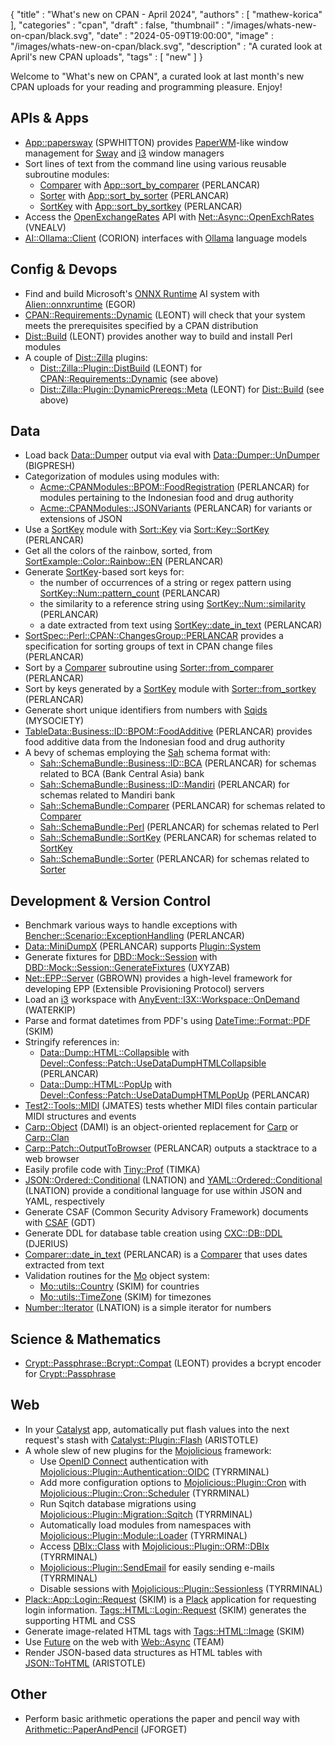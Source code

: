 {
   "title" : "What's new on CPAN - April 2024",
   "authors" : [
      "mathew-korica"
   ],
   "categories" : "cpan",
   "draft" : false,
   "thumbnail" : "/images/whats-new-on-cpan/black.svg",
   "date" : "2024-05-09T19:00:00",
   "image" : "/images/whats-new-on-cpan/black.svg",
   "description" : "A curated look at April's new CPAN uploads",
   "tags" : [
      "new"
   ]
}


Welcome to "What's new on CPAN", a curated look at last month's new CPAN uploads for your reading and programming pleasure. Enjoy!

APIs & Apps
-----------
* [App::papersway](https://metacpan.org/pod/App::papersway) (SPWHITTON) provides [PaperWM](https://github.com/paperwm/PaperWM)-like window management for [Sway](https://swaywm.org/) and [i3](https://i3wm.org/) window managers
* Sort lines of text from the command line using various reusable subroutine modules:
	* [Comparer](https://metacpan.org/pod/Comparer) with [App::sort_by_comparer](https://metacpan.org/pod/App::sort_by_comparer) (PERLANCAR)
	* [Sorter](https://metacpan.org/pod/Sorter) with [App::sort_by_sorter](https://metacpan.org/pod/App::sort_by_sorter) (PERLANCAR)
	* [SortKey](https://metacpan.org/pod/SortKey) with [App::sort_by_sortkey](https://metacpan.org/pod/App::sort_by_sortkey) (PERLANCAR)
* Access the [OpenExchangeRates](https://openexchangerates.org/) API with [Net::Async::OpenExchRates](https://metacpan.org/pod/Net::Async::OpenExchRates) (VNEALV)
* [AI::Ollama::Client](https://metacpan.org/pod/AI::Ollama::Client) (CORION) interfaces with [Ollama](https://github.com/ollama/ollama) language models


Config & Devops
---------------
* Find and build Microsoft's [ONNX Runtime](https://github.com/microsoft/onnxruntime) AI system with [Alien::onnxruntime](https://metacpan.org/pod/Alien::onnxruntime) (EGOR)
* [CPAN::Requirements::Dynamic](https://metacpan.org/pod/CPAN::Requirements::Dynamic) (LEONT) will check that your system meets the prerequisites specified by a CPAN distribution
* [Dist::Build](https://metacpan.org/pod/Dist::Build) (LEONT) provides another way to build and install Perl modules
* A couple of [Dist::Zilla](https://metacpan.org/pod/Dist::Zilla) plugins:
	* [Dist::Zilla::Plugin::DistBuild](https://metacpan.org/pod/Dist::Zilla::Plugin::DistBuild) (LEONT) for [CPAN::Requirements::Dynamic](https://metacpan.org/pod/CPAN::Requirements::Dynamic) (see above)
	* [Dist::Zilla::Plugin::DynamicPrereqs::Meta](https://metacpan.org/pod/Dist::Zilla::Plugin::DynamicPrereqs::Meta) (LEONT) for [Dist::Build](https://metacpan.org/pod/Dist::Build) (see above)


Data
----
* Load back [Data::Dumper](https://metacpan.org/pod/Data::Dumper) output via eval with [Data::Dumper::UnDumper](https://metacpan.org/pod/Data::Dumper::UnDumper) (BIGPRESH)
* Categorization of modules using modules with:
	* [Acme::CPANModules::BPOM::FoodRegistration](https://metacpan.org/pod/Acme::CPANModules::BPOM::FoodRegistration) (PERLANCAR) for modules pertaining to the Indonesian food and drug authority
	* [Acme::CPANModules::JSONVariants](https://metacpan.org/pod/Acme::CPANModules::JSONVariants) (PERLANCAR) for variants or extensions of JSON
* Use a [SortKey](https://metacpan.org/pod/SortKey) module with [Sort::Key](https://metacpan.org/pod/Sort::Key) via [Sort::Key::SortKey](https://metacpan.org/pod/Sort::Key::SortKey) (PERLANCAR)
* Get all the colors of the rainbow, sorted, from [SortExample::Color::Rainbow::EN](https://metacpan.org/pod/SortExample::Color::Rainbow::EN) (PERLANCAR)
* Generate [SortKey](https://metacpan.org/pod/SortKey)-based sort keys for:
	* the number of occurrences of a string or regex pattern using [SortKey::Num::pattern_count](https://metacpan.org/pod/SortKey::Num::pattern_count) (PERLANCAR)
	* the similarity to a reference string using [SortKey::Num::similarity](https://metacpan.org/pod/SortKey::Num::similarity) (PERLANCAR)
	* a date extracted from text using [SortKey::date_in_text](https://metacpan.org/pod/SortKey::date_in_text) (PERLANCAR)
* [SortSpec::Perl::CPAN::ChangesGroup::PERLANCAR](https://metacpan.org/pod/SortSpec::Perl::CPAN::ChangesGroup::PERLANCAR) provides a specification for sorting groups of text in CPAN change files (PERLANCAR)
* Sort by a [Comparer](https://metacpan.org/pod/Comparer) subroutine using [Sorter::from_comparer](https://metacpan.org/pod/Sorter::from_comparer) (PERLANCAR)
* Sort by keys generated by a [SortKey](https://metacpan.org/pod/SortKey) module with [Sorter::from_sortkey](https://metacpan.org/pod/Sorter::from_sortkey) (PERLANCAR)
* Generate short unique identifiers from numbers with [Sqids](https://metacpan.org/pod/Sqids) (MYSOCIETY)
* [TableData::Business::ID::BPOM::FoodAdditive](https://metacpan.org/pod/TableData::Business::ID::BPOM::FoodAdditive) (PERLANCAR) provides food additive data from the Indonesian food and drug authority
* A bevy of schemas employing the [Sah](https://metacpan.org/pod/Sah) schema format with:
	* [Sah::SchemaBundle::Business::ID::BCA](https://metacpan.org/pod/Sah::SchemaBundle::Business::ID::BCA) (PERLANCAR) for schemas related to BCA (Bank Central Asia) bank
	* [Sah::SchemaBundle::Business::ID::Mandiri](https://metacpan.org/pod/Sah::SchemaBundle::Business::ID::Mandiri) (PERLANCAR) for schemas related to Mandiri bank
	* [Sah::SchemaBundle::Comparer](https://metacpan.org/pod/Sah::SchemaBundle::Comparer) (PERLANCAR) for schemas related to [Comparer](https://metacpan.org/pod/Comparer)
	* [Sah::SchemaBundle::Perl](https://metacpan.org/pod/Sah::SchemaBundle::Perl) (PERLANCAR) for schemas related to Perl
	* [Sah::SchemaBundle::SortKey](https://metacpan.org/pod/Sah::SchemaBundle::SortKey) (PERLANCAR) for schemas related to [SortKey](https://metacpan.org/pod/SortKey)
	* [Sah::SchemaBundle::Sorter](https://metacpan.org/pod/Sah::SchemaBundle::Sorter) (PERLANCAR) for schemas related to [Sorter](https://metacpan.org/pod/Sorter)


Development & Version Control
-----------------------------
* Benchmark various ways to handle exceptions with [Bencher::Scenario::ExceptionHandling](https://metacpan.org/pod/Bencher::Scenario::ExceptionHandling) (PERLANCAR)
* [Data::MiniDumpX](https://metacpan.org/pod/Data::MiniDumpX) (PERLANCAR) supports [Plugin::System](https://metacpan.org/pod/Plugin::System)
* Generate fixtures for [DBD::Mock::Session](https://metacpan.org/pod/DBD::Mock::Session) with [DBD::Mock::Session::GenerateFixtures](https://metacpan.org/pod/DBD::Mock::Session::GenerateFixtures) (UXYZAB)
* [Net::EPP::Server](https://metacpan.org/pod/Net::EPP::Server) (GBROWN) provides a high-level framework for developing EPP (Extensible Provisioning Protocol) servers
* Load an [i3](https://i3wm.org/) workspace with [AnyEvent::I3X::Workspace::OnDemand](https://metacpan.org/pod/AnyEvent::I3X::Workspace::OnDemand) (WATERKIP)
* Parse and format datetimes from PDF's using [DateTime::Format::PDF](https://metacpan.org/pod/DateTime::Format::PDF) (SKIM)
* Stringify references in:
	* [Data::Dump::HTML::Collapsible](https://metacpan.org/pod/Data::Dump::HTML::Collapsible) with [Devel::Confess::Patch::UseDataDumpHTMLCollapsible](https://metacpan.org/pod/Devel::Confess::Patch::UseDataDumpHTMLCollapsible) (PERLANCAR)
	* [Data::Dump::HTML::PopUp](https://metacpan.org/pod/Data::Dump::HTML::PopUp) with [Devel::Confess::Patch::UseDataDumpHTMLPopUp](https://metacpan.org/pod/Devel::Confess::Patch::UseDataDumpHTMLPopUp) (PERLANCAR)
* [Test2::Tools::MIDI](https://metacpan.org/pod/Test2::Tools::MIDI) (JMATES) tests whether MIDI files contain particular MIDI structures and events
* [Carp::Object](https://metacpan.org/pod/Carp::Object) (DAMI) is an object-oriented replacement for [Carp](https://metacpan.org/pod/Carp) or [Carp::Clan](https://metacpan.org/pod/Carp::Clan)
* [Carp::Patch::OutputToBrowser](https://metacpan.org/pod/Carp::Patch::OutputToBrowser) (PERLANCAR) outputs a stacktrace to a web browser
* Easily profile code with [Tiny::Prof](https://metacpan.org/pod/Tiny::Prof) (TIMKA)
* [JSON::Ordered::Conditional](https://metacpan.org/pod/JSON::Ordered::Conditional) (LNATION) and [YAML::Ordered::Conditional](https://metacpan.org/pod/YAML::Ordered::Conditional) (LNATION) provide a conditional language for use within JSON and YAML, respectively
* Generate CSAF (Common Security Advisory Framework) documents with [CSAF](https://metacpan.org/pod/CSAF) (GDT)
* Generate DDL for database table creation using [CXC::DB::DDL](https://metacpan.org/pod/CXC::DB::DDL) (DJERIUS)
* [Comparer::date_in_text](https://metacpan.org/pod/Comparer::date_in_text) (PERLANCAR) is a [Comparer](https://metacpan.org/pod/Comparer) that uses dates extracted from text
* Validation routines for the [Mo](https://metacpan.org/pod/Mo) object system:
	* [Mo::utils::Country](https://metacpan.org/pod/Mo::utils::Country) (SKIM) for countries
	* [Mo::utils::TimeZone](https://metacpan.org/pod/Mo::utils::TimeZone) (SKIM) for timezones
* [Number::Iterator](https://metacpan.org/pod/Number::Iterator) (LNATION) is a simple iterator for numbers


Science & Mathematics
---------------------
* [Crypt::Passphrase::Bcrypt::Compat](https://metacpan.org/pod/Crypt::Passphrase::Bcrypt::Compat) (LEONT) provides a bcrypt encoder for [Crypt::Passphrase](https://metacpan.org/pod/Crypt::Passphrase)


Web
---
* In your [Catalyst](https://metacpan.org/pod/Catalyst) app, automatically put flash values into the next request's stash with [Catalyst::Plugin::Flash](https://metacpan.org/pod/Catalyst::Plugin::Flash) (ARISTOTLE)
* A whole slew of new plugins for the [Mojolicious](https://metacpan.org/pod/Mojolicious) framework:
	* Use [OpenID Connect](https://openid.net/developers/how-connect-works) authentication with [Mojolicious::Plugin::Authentication::OIDC](https://metacpan.org/pod/Mojolicious::Plugin::Authentication::OIDC) (TYRRMINAL)
	* Add more configuration options to [Mojolicious::Plugin::Cron](https://metacpan.org/pod/Mojolicious::Plugin::Cron) with [Mojolicious::Plugin::Cron::Scheduler](https://metacpan.org/pod/Mojolicious::Plugin::Cron::Scheduler) (TYRRMINAL)
	* Run Sqitch database migrations using [Mojolicious::Plugin::Migration::Sqitch](https://metacpan.org/pod/Mojolicious::Plugin::Migration::Sqitch) (TYRRMINAL)
	* Automatically load modules from namespaces with [Mojolicious::Plugin::Module::Loader](https://metacpan.org/pod/Mojolicious::Plugin::Module::Loader) (TYRRMINAL)
	* Access [DBIx::Class](https://metacpan.org/pod/DBIx::Class) with [Mojolicious::Plugin::ORM::DBIx](https://metacpan.org/pod/Mojolicious::Plugin::ORM::DBIx) (TYRRMINAL)
	* [Mojolicious::Plugin::SendEmail](https://metacpan.org/pod/Mojolicious::Plugin::SendEmail) for easily sending e-mails (TYRRMINAL)
	* Disable sessions with [Mojolicious::Plugin::Sessionless](https://metacpan.org/pod/Mojolicious::Plugin::Sessionless) (TYRRMINAL)
* [Plack::App::Login::Request](https://metacpan.org/pod/Plack::App::Login::Request) (SKIM) is a [Plack](https://metacpan.org/pod/Plack) application for requesting login information. [Tags::HTML::Login::Request](https://metacpan.org/pod/Tags::HTML::Login::Request) (SKIM) generates the supporting HTML and CSS
* Generate image-related HTML tags with [Tags::HTML::Image](https://metacpan.org/pod/Tags::HTML::Image) (SKIM)
* Use [Future](https://metacpan.org/pod/Future) on the web with [Web::Async](https://metacpan.org/pod/Web::Async) (TEAM)
* Render JSON-based data structures as HTML tables with [JSON::ToHTML](https://metacpan.org/pod/JSON::ToHTML) (ARISTOTLE)


Other
-----
* Perform basic arithmetic operations the paper and pencil way with [Arithmetic::PaperAndPencil](https://metacpan.org/pod/Arithmetic::PaperAndPencil) (JFORGET)




